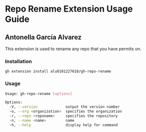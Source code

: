 # Repo Rename Extension Usage Guide
## Antonella García Alvarez

This extension is used to rename any repo that you have permits on.

### Installation

`gh extension install alu0101227610/gh-repo-rename`

### Usage

```bash
Usage: gh-repo-rename [options]

Options:
  -V, --version             output the version number
  -o, --org <organization>  specifies the organization
  -r, --repo <reponame>     specifies the repository
  -n, --name <name>         name
  -h, --help                display help for command

```
